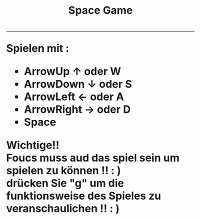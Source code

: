 <h1 align="center"> Space Game <h1>
<hr>
<p>Spielen mit : 
    <ul>
        <li>ArrowUp ↑ oder W</li>
        <li>ArrowDown ↓ oder S</li>
        <li>ArrowLeft ← oder A</li>
        <li>ArrowRight → oder D</li>
        <li>Space</li>
    </ul>
</p>
<p>Wichtige!! <br>
    Foucs muss aud das spiel sein um spielen  zu können !! : ) <br>
    drücken Sie "g" um die funktionsweise des Spieles zu veranschaulichen !! : )
</p>